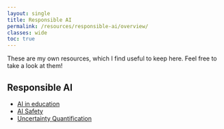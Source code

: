 ```yaml
---
layout: single
title: Responsible AI
permalink: /resources/responsible-ai/overview/
classes: wide
toc: true
---
```

These are my own resources, which I find useful to keep here. Feel free to take a look at them!

## Responsible AI
- [AI in education](responsible-ai/ai-education.md)
- [AI Safety](responsible-ai/ai-safety.md)
- [Uncertainty Quantification](responsible-ai/UQ.md)